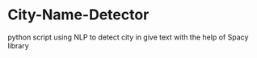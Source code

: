 # City-Name-Detector
python script using NLP to detect city in give text with the help of Spacy library

